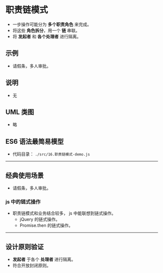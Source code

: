 # 职责链模式

- 一步操作可能分为 **多个职责角色** 来完成。
- 将这些 **角色拆分**，用一个 **链** 串联。
- 将 **发起者** 和 **各个处理者** 进行隔离。

## 示例

- 请假条，多人审批。

## 说明

- 无

## UML 类图

- 略

## ES6 语法最简易模型

- 代码目录： `./src/16.职责链模式-demo.js`

---

## 经典使用场景

- 请假条，多人审批。

### js 中的链式操作

- 职责链模式和业务结合较多， js 中能联想到链式操作。
  - jQuery 的链式操作。
  - Promise.then 的链式操作。

---

## 设计原则验证

- **发起者** 于各个 **处理者** 进行隔离。
- 符合开放封闭原则。
